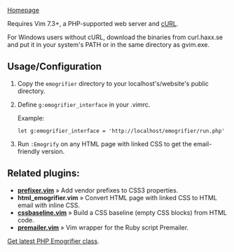 [Homepage][6]

Requires Vim 7.3+, a PHP-supported web server and [cURL][1].

For Windows users without cURL, download the binaries from curl.haxx.se and put it in your system's PATH or in the same directory as gvim.exe.

## Usage/Configuration

1. Copy the `emogrifier` directory to your localhost's/website's public directory.
2. Define `g:emogrifier_interface` in your .vimrc.

    Example:

    ```vim
    let g:emogrifier_interface = 'http://localhost/emogrifier/run.php'
    ```
3. Run `:Emogrify` on any HTML page with linked CSS to get the email-friendly version.

## Related plugins:

* __[prefixer.vim][2]__ » Add vendor prefixes to CSS3 properties.
* __html_emogrifier.vim__ » Convert HTML page with linked CSS to HTML email with inline CSS.
* __[cssbaseline.vim][3]__ » Build a CSS baseline (empty CSS blocks) from HTML code.
* __[premailer.vim][4]__ » Vim wrapper for the Ruby script Premailer.

[Get latest PHP Emogrifier class][5].

[1]: http://curl.haxx.se/download.html#Win32
[2]: https://github.com/kien/prefixer.vim
[3]: https://github.com/kien/cssbaseline.vim
[4]: https://github.com/kien/premailer.vim
[5]: http://www.pelagodesign.com/sidecar/emogrifier/
[6]: http://designtomarkup.com/vim/work-with-external-css-tools#html_emogrifier.vim
